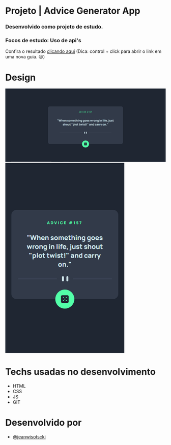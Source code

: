 # Projeto | Advice Generator App

### Desenvolvido como projeto de estudo.

### Focos de estudo: Uso de api's

Confira o resultado [clicando aqui](https://jeanwisotscki.github.io/Advice-generator-app/) (Dica: control + click para abrir o link em uma nova guia. 😉)

# Design

![Desktop](./images/desktop.png)
![Mobile](./images/mobile.png)

# Techs usadas no desenvolvimento

- HTML
- CSS
- JS
- GIT

# Desenvolvido por

- [@jeanwisotscki](https://github.com/jeanwisotscki/)
